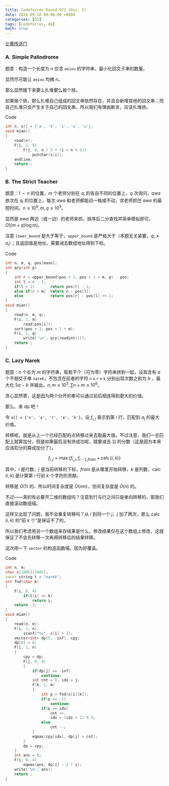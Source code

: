 ```yaml
---
title: Codeforces Round 972 (Div. 2) 
date: 2024-09-18 00:00:00 +0800
categories: [OI]
tags: [Codeforces, dp]
math: true
---
```


[比赛传送门](https://codeforces.com/contest/2005)

### A. Simple Palindrome

题意：构造一个长度为 $n$ 仅含 `aeiou` 的字符串，最小化回文子串的数量。

显然尽可能让 `aeiou` 均摊 $n$。

那么显然接下来要么扎堆要么挨个排。

如果挨个排，那么扎堆自己组成的回文串依然存在，并且会新增其他的回文串；而自己扎堆只会产生关于自己的回文串。所以我们有理由断言，应该扎堆排。

Code

```cpp
int n, s[] = {'a', 'e', 'i', 'o', 'u'};
void mian()
{
    read(n);
    F(i, 1, 5)
        F(j, 0, n / 5 + (i < n % 5))
            putchar(s[i]);
    endline;
    return ;
}
```

### B. The Strict Teacher

题意：$1 \sim n$ 的位置，$m$ 个老师分别在 $a_i$ 的各自不同的位置上，$q$ 次询问，$awa$ 依次在 $q_i$ 的位置上，每次 $awa$ 和老师都能动一格或不动，求老师抓住 $awa$ 的最短时间。$n\leq 10^9,m,q\leq10^5$。

显然是 $awa$ 两边（或一边）的老师来抓，排序后二分查找并简单模拟即可。$O((m+q)\log m)$。

注意 `lower_bound` 是大于等于，`upper_bound` 是严格大于（本题无关紧要，$q_i\neq a_j$）；且返回值是地址，需要减去数组地址得到下标。

Code

```cpp
int n, m, q, pos[maxn];
int qry(int p)
{
    int r = upper_bound(pos + 1, pos + 1 + m, p) - pos;
    int l = r - 1;
    if(l < 1)       return pos[r] - 1;
    else if(r > m)  return n - pos[l];
    else            return pos[r] - pos[l] >> 1;
}
void mian()
{
    read(n, m, q);
    F(i, 1, m)
        read(pos[i]);
    sort(pos + 1, pos + 1 + m);
    F(i, 1, q)
        write('\n', qry(readint()));
    return ;
}
```

### C. Lazy Narek

题意：$n$ 个长为 $m$ 的字符串，取若干个（可为零）字符串拼到一起，设其含有 $a$ 个不相交子串 `narek`，不包含在前者的字符 `n` `a` `r` `e` `k` 分别出现次数之和为 $b$ ，最大化 $5a-b$ 并输出。$n,m\leq 10^3, \sum n\times m \leq 10^6$。

贪心显然寄，这是因为两个分开的串可以通过前后相连得到更大的价值。

那么、来 dp 吧！

令 `a[] = {'n', 'a', 'r', 'e', 'k'}`，设 $f_{i,j}$ 表示到第 $i$ 行，匹配到 $a_j$ 的最大价值。

转移呢，就是从上一个已经匹配的点转移过来去取最大值。不过注意，我们一旦匹配上就算加分，但是如果最后没有拼成功呢，就要减去 $2j$ 的分数（这是因为本来应该扣分的算成加分了）。

$$f_{i, j} = \max\left\{f_{i, j}, f_{i - 1, from} + \operatorname{calc}(i, k)\right\}$$

其中，$i$ 是行数，$j$ 是当前转移的下标，$from$ 是从哪里开始转移，$k$ 是列数，$\operatorname{calc}(i,k)$ 是计算第 $i$ 行前 $k$ 个字符的贡献。

转移是 $O(1)$ 的，所以时间复杂度是 $O(nm)$，空间复杂度是 $O(n)$ 的。

不过——真的有必要开二维的数组吗？注意到行与行之间只是单向转移的，那我们直接滚动数组喵。

这样又出现了问题，我不会重复转移吗？从 $i$ 到同一个 $j$，$j$ 加了两次，那么 $\operatorname{calc}(i,k)$ 的“前 $k$ 个”是保证不了的。

所以我们考虑用另一个数组来存结果是什么，修改结果仅在这个数组上修改，这就保证了不会先转移一次再用转移后的结果转移。

这次用一下 `vector` 的构造函数喵，因为好覆盖。

Code

```cpp
int n, m;
char s[1005][1005];
const string t = "narek";
int fnd(char k)
{
    F(i, 0, 4)
        if(t[i] == k)   
            return i;
    return -1;
}
void mian()
{
    read(n, m);
    F(i, 1, n)
        scanf("%s", s[i] + 1);
    vector<int> dp(5, -inf), cpy;
    dp[0] = 0;
    F(i, 1, n)
    {
        cpy = dp;
        F(j, 0, 4)
        {
            if(dp[j] == -inf)
                continue;
            int cnt = 0, idx = j;
            F(k, 1, m)
            {
                int p = fnd(s[i][k]);
                if(p == -1)
                    continue;
                if(p == idx)
                    cnt ++,                  
                    idx = (idx + 1) % 5;
                else
                    cnt --;
            }
            eqmax(cpy[idx], dp[j] + cnt);
        }
        dp = cpy;
    }
    int ans = 0;
    F(i, 0, 4)
        eqmax(ans, dp[i] - 2 * i);
    write('\n', ans);
    return ;
}
```